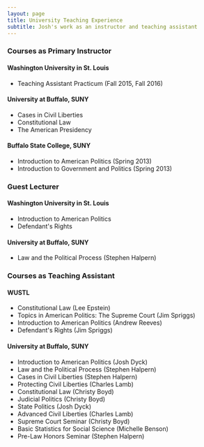 ```yaml
---
layout: page
title: University Teaching Experience
subtitle: Josh's work as an instructor and teaching assistant 
---
```


### Courses as Primary Instructor
#### Washington University in St. Louis
  * Teaching Assistant Practicum (Fall 2015, Fall 2016)

#### University at Buffalo, SUNY
  * Cases in Civil Liberties 
  * Constitutional Law 
  * The American Presidency 

#### Buffalo State College, SUNY
  * Introduction to American Politics (Spring 2013)
  * Introduction to Government and Politics (Spring 2013)



### Guest Lecturer
#### Washington University in St. Louis
  * Introduction to American Politics
  * Defendant's Rights

#### University at Buffalo, SUNY
  * Law and the Political Process (Stephen Halpern)
  
### Courses as Teaching Assistant
#### WUSTL
  * Constitutional Law (Lee Epstein)
  * Topics in American Politics: The Supreme Court (Jim Spriggs)
  * Introduction to American Politics (Andrew Reeves)
  * Defendant's Rights (Jim Spriggs)

#### University at Buffalo, SUNY
  * Introduction to American Politics (Josh Dyck)
  * Law and the Political Process (Stephen Halpern)
  * Cases in Civil Liberties (Stephen Halpern)
  * Protecting Civil Liberties (Charles Lamb)
  * Constitutional Law (Christy Boyd)
  * Judicial Politics (Christy Boyd)
  * State Politics (Josh Dyck)
  * Advanced Civil Liberties (Charles Lamb)
  * Supreme Court Seminar (Christy Boyd)
  * Basic Statistics for Social Science (Michelle Benson)
  * Pre-Law Honors Seminar (Stephen Halpern)
